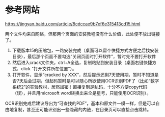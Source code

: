 # 参考网站

<https://jingyan.baidu.com/article/8cdccae9b7ef6e315413cd15.html> 



两个文件均来自网络，但那两个页面的安装教程没有什么价值，此处便不放出链接了。

1. 下载版本15的压缩包，一路安装完成（桌面可以留个快捷方式方便之后找安装目录），最后那个页面不要勾选“关闭页面时打开软件”，暂时先不要打开软件
2. 然后进入crack文件夹，ctrl+A全选，复制粘贴到安装目录（桌面右键快捷方式，click "打开文件所在位置"）。
3. 打开软件，显示“cracked by XXX”，然后提示还剩7天使用期，暂时不知道是否7天后会过期，但起码暂时是可以随心所欲使用OCR识别PDF了（比如“数字系统2”的实验教材，居然加密！直接复制是乱码，十分不方便copy代码（误），并且用microsoft word转换出来全是星号，只能使用OCR识别）。

OCR识别完成后建议导出为“可查找的PDF”，基本和原文件一模一样，但是可以自由地复制，甚至还可能识别出一些隐藏的内链，在目录页可以直接点击跳转。


